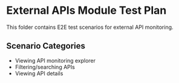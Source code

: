 # External APIs Module Test Plan

This folder contains E2E test scenarios for external API monitoring.

## Scenario Categories

- Viewing API monitoring explorer
- Filtering/searching APIs
- Viewing API details
